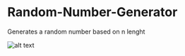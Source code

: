 # Random-Number-Generator
Generates a random number based on n lenght

![alt text](https://i.imgur.com/ABTEeIt.png)
